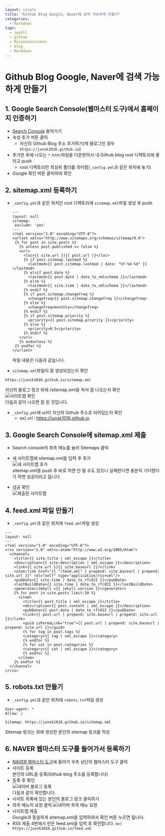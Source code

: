 ```yaml
---
layout: single
title: "Github Blog Google, Naver에 검색 가능하게 만들기"
categories:
  - Markdown
tags:
  - jeykll
  - github
  - Minimalmistakes
  - blog
  - Markdown
---
```


# Github Blog Google, Naver에 검색 가능하게 만들기  

## 1. Google Search Console(웹마스터 도구)에서 홈페이지 인증하기  
 + [Search Console](https://search.google.com/search-console/about?hl=ko "구글 웹마스터 도구")  들어가기
 + 속성 추가 버튼 클릭
    - 자신의 Github Blog 주소 추가하기(제 블로그인 경우 `https://junsk1016.github.io`)  
 + 추가한 후에 나오는 `*.html`파일을 다운받아서 내 Github blog root 디렉토리에 올리고 push  
    - root 디렉토리란 최상위 폴더를 의미함(`_config.yml`과 같은 위치에 놓기)
 + Google 확인 버튼 클릭하여 확인  

## 2. sitemap.xml 등록하기  
 + `_config.yml`과 같은 위치인 root 디렉토리에 `sitemap.xml`파일 생성 후 push  

   ```
   ---
   layout: null
   sitemap:
    exclude: 'yes'
   ---
   <?xml version="1.0" encoding="UTF-8"?>
   <urlset xmlns="http://www.sitemaps.org/schemas/sitemap/0.9">
    {% for post in site.posts %}
      {% unless post.published == false %}
      <url>
        <loc>{{ site.url }}{{ post.url }}</loc>
        {% if post.sitemap.lastmod %}
          <lastmod>{{ post.sitemap.lastmod | date: "%Y-%m-%d" }}</lastmod>
        {% elsif post.date %}
          <lastmod>{{ post.date | date_to_xmlschema }}</lastmod>
        {% else %}
          <lastmod>{{ site.time | date_to_xmlschema }}</lastmod>
        {% endif %}
        {% if post.sitemap.changefreq %}
          <changefreq>{{ post.sitemap.changefreq }}</changefreq>
        {% else %}
          <changefreq>monthly</changefreq>
        {% endif %}
        {% if post.sitemap.priority %}
          <priority>{{ post.sitemap.priority }}</priority>
        {% else %}
          <priority>0.5</priority>
        {% endif %}
      </url>
      {% endunless %}
    {% endfor %}
   </urlset>  
   ```  

   파일 내용은 다음과 같습니다.  

 + `sitemap.xml`파일이 잘 생성되었는지 확인  
 ```
 https://junsk1016.github.io/sitemap.xml
 ```  
 자신의 블로그 링크 뒤에 /sitemap.xml을 쳐서 잘 나오는지 확인  
 ![사이트맵 확인](https://user-images.githubusercontent.com/61397479/86115403-de2e5e00-bb06-11ea-913a-9938c885f374.PNG)  
 다음과 같이 나오면 잘 된 것입니다.  

 + `_config.yml`에 url이 자신의 Github 주소로 되어있는지 확인  
   - ex) url : https://junsk1016.github.io  

## 3. Google Search Console에 sitemap.xml 제출  
 + Search console의 좌측 메뉴를 눌러 Sitemaps 클릭  

 + 새 사이트맵에 sitemap.xml을 입력 후 추가  
  ![새 사이트맵 추가](https://user-images.githubusercontent.com/61397479/86114588-b68ac600-bb05-11ea-9a63-61332891230c.PNG)  
  sitemap.xml을 push 후 바로 하면 안 될 수도 있으니 실패한다면 충분히 기다렸다가 하면 성공이라고 뜹니다.  
 + 성공 확인  
 ![제출된 사이트맵](https://user-images.githubusercontent.com/61397479/86114715-e508a100-bb05-11ea-840f-39d45a7dbcff.PNG)  

## 4. feed.xml 파일 만들기  
 + `_config.yml`과 같은 위치에 `feed.xml`파일 생성  

```
---
layout: null
---
<?xml version="1.0" encoding="UTF-8"?>
<rss version="2.0" xmlns:atom="http://www.w3.org/2005/Atom">
  <channel>
    <title>{{ site.title | xml_escape }}</title>
    <description>{{ site.description | xml_escape }}</description>
    <link>{{ site.url }}{{ site.baseurl }}/</link>
    <atom:link href="{{ "/feed.xml" | prepend: site.baseurl | prepend: site.url }}" rel="self" type="application/rss+xml"/>
    <pubDate>{{ site.time | date_to_rfc822 }}</pubDate>
    <lastBuildDate>{{ site.time | date_to_rfc822 }}</lastBuildDate>
    <generator>Jekyll v{{ jekyll.version }}</generator>
    {% for post in site.posts limit:30 %}
      <item>
        <title>{{ post.title | xml_escape }}</title>
        <description>{{ post.content | xml_escape }}</description>
        <pubDate>{{ post.date | date_to_rfc822 }}</pubDate>
        <link>{{ post.url | prepend: site.baseurl | prepend: site.url }}</link>
        <guid isPermaLink="true">{{ post.url | prepend: site.baseurl | prepend: site.url }}</guid>
        {% for tag in post.tags %}
        <category>{{ tag | xml_escape }}</category>
        {% endfor %}
        {% for cat in post.categories %}
        <category>{{ cat | xml_escape }}</category>
        {% endfor %}
      </item>
    {% endfor %}
  </channel>
</rss>
```  

## 5. robots.txt 만들기
 + `_config.yml`과 같은 위치에 `robots.txt`파일 생성  
 ```
 User-agent: *
 Allow: /

 Sitemap: https://junsk1016.github.io/sitemap.xml
 ```  
 Sitemap 링크는 위에 생성한 본인의 sitemap 링크를 작성  

## 6. NAVER 웹마스터 도구를 들어가서 등록하기  
 + [NAVER 웹마스터 도구](https://searchadvisor.naver.com/)에 들어가 우측 상단의 웹마스터 도구 클릭  
 + 사이트 등록  
 본인의 URL을 등록(Github blog 주소를 등록합니다)  
 + 등록 후 확인  
![네이버 블로그 등록](https://user-images.githubusercontent.com/61397479/86115814-69a7ef00-bb07-11ea-96eb-b847cc3d108f.PNG)  
다음과 같이 확인합니다.  
 + 사이트 목록에 있는 본인의 블로그 링크 클릭하기  
 + 좌측 메뉴의 요청 클릭
 ![네이버 좌측 메뉴 요청](https://user-images.githubusercontent.com/61397479/86115942-9bb95100-bb07-11ea-96cf-c6796bb224a3.PNG)  
 + 사이트맵 제출  
 Google과 동일하게 sitemap.xml을 입력하여서 확인 버튼 누르면 됩니다.  
 + RSS 제출
 4번에서 만든 feed.xml을 입력 후 확인합니다.
 `ex) https://jusnk1016.github.io/feed.xml`
